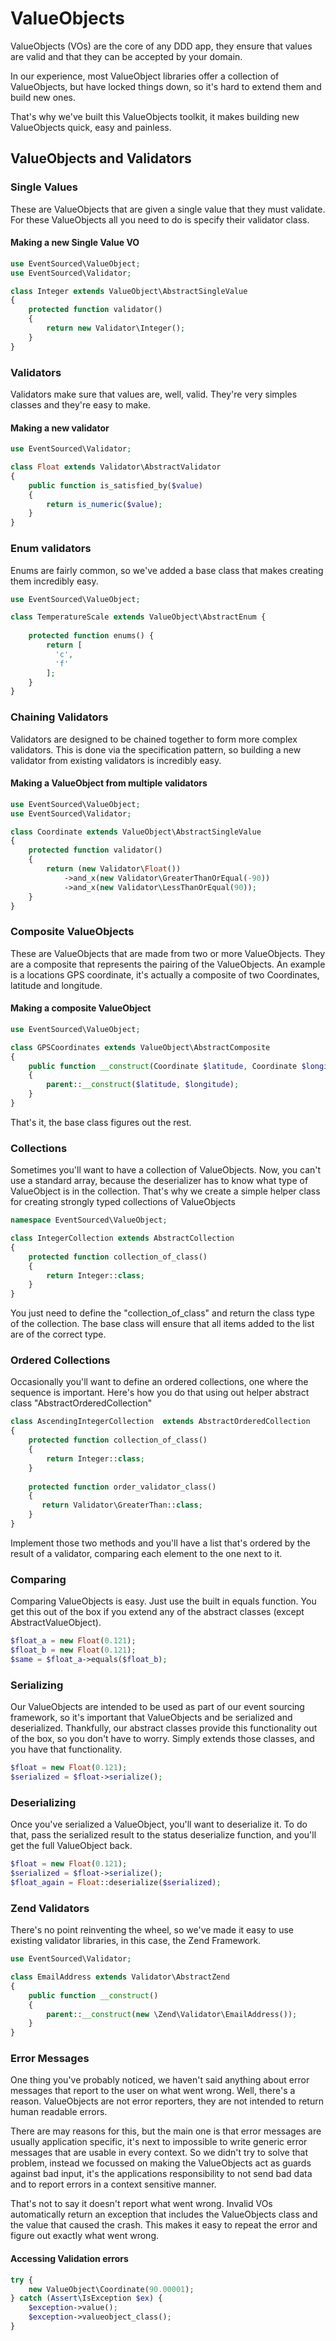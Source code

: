 # ValueObjects

ValueObjects (VOs) are the core of any DDD app, they ensure that values are valid and that they can be accepted by your domain.

In our experience, most ValueObject libraries offer a collection of ValueObjects, but have locked things down, so it's hard to extend them and build new ones.

That's why we've built this ValueObjects toolkit, it makes building new ValueObjects quick, easy and painless.

## ValueObjects and Validators

### Single Values
These are ValueObjects that are given a single value that they must validate. For these ValueObjects all you need to do is specify their validator class.

#### Making a new Single Value VO
```php
use EventSourced\ValueObject;
use EventSourced\Validator;

class Integer extends ValueObject\AbstractSingleValue 
{    
    protected function validator()
    {
        return new Validator\Integer();
    }
}
```

### Validators
Validators make sure that values are, well, valid. They're very simples classes and they're easy to make. 

#### Making a new validator
```php
use EventSourced\Validator;

class Float extends Validator\AbstractValidator
{    
    public function is_satisfied_by($value)
    {
        return is_numeric($value);
    }
}
```


### Enum validators
Enums are fairly common, so we've added a base class that makes creating them incredibly easy.
```php
use EventSourced\ValueObject;

class TemperatureScale extends ValueObject\AbstractEnum {
    
    protected function enums() {
        return [
          'c',
          'f'
        ];
    }
}
```

### Chaining Validators
Validators are designed to be chained together to form more complex validators. This is done via the specification pattern, so building a new validator from existing validators is incredibly easy.

#### Making a ValueObject from multiple validators
```php
use EventSourced\ValueObject;
use EventSourced\Validator;

class Coordinate extends ValueObject\AbstractSingleValue 
{    
    protected function validator()
    {
        return (new Validator\Float())
            ->and_x(new Validator\GreaterThanOrEqual(-90))
            ->and_x(new Validator\LessThanOrEqual(90));
    }
}
```

### Composite ValueObjects
These are ValueObjects that are made from two or more ValueObjects. They are a composite that represents the pairing of the ValueObjects.
An example is a locations GPS coordinate, it's actually a composite of two Coordinates, latitude and longitude.

#### Making a composite ValueObject
```php
use EventSourced\ValueObject;

class GPSCoordinates extends ValueObject\AbstractComposite 
{   
    public function __construct(Coordinate $latitude, Coordinate $longitude) 
    {
        parent::__construct($latitude, $longitude);
    }
}
```
That's it, the base class figures out the rest.

### Collections
Sometimes you'll want to have a collection of ValueObjects. Now, you can't use a standard array, because the deserializer has to know what type of ValueObject is in the collection. That's why we create a simple helper class for creating strongly typed collections of ValueObjects
```php
namespace EventSourced\ValueObject;

class IntegerCollection extends AbstractCollection 
{    
    protected function collection_of_class()
    {
        return Integer::class;
    }
}
```
You just need to define the "collection_of_class" and return the class type of the collection. The base class will ensure that all items added to the list are of the correct type.

### Ordered Collections
Occasionally you'll want to define an ordered collections, one where the sequence is important. Here's how you do that using out helper abstract class "AbstractOrderedCollection"
```php
class AscendingIntegerCollection  extends AbstractOrderedCollection 
{    
    protected function collection_of_class()
    {
        return Integer::class;
    }
    
    protected function order_validator_class()
    {
       return Validator\GreaterThan::class;
    }
}
```
Implement those two methods and you'll have a list that's ordered by the result of a validator, comparing each element to the one next to it.

### Comparing
Comparing ValueObjects is easy. Just use the built in equals function. You get this out of the box if you extend any of the abstract classes (except AbstractValueObject).
```php
$float_a = new Float(0.121);
$float_b = new Float(0.121);
$same = $float_a->equals($float_b);
```

### Serializing
Our ValueObjects are intended to be used as part of our event sourcing framework, so it's important that ValueObjects and be serialized and deserialized.
Thankfully, our abstract classes provide this functionality out of the box, so you don't have to worry. Simply extends those classes, and you have that functionality.
```php
$float = new Float(0.121);
$serialized = $float->serialize();
```

### Deserializing
Once you've serialized a ValueObject, you'll want to deserialize it. To do that, pass the serialized result to the status deserialize function, and you'll get the full ValueObject back.
```php
$float = new Float(0.121);
$serialized = $float->serialize();
$float_again = Float::deserialize($serialized);
```

### Zend Validators
There's no point reinventing the wheel, so we've made it easy to use existing validator libraries, in this case, the Zend Framework.
```php
use EventSourced\Validator;

class EmailAddress extends Validator\AbstractZend
{ 
    public function __construct() 
    {
        parent::__construct(new \Zend\Validator\EmailAddress());
    }
}
```

### Error Messages
One thing you've probably noticed, we haven't said anything about error messages that report to the user on what went wrong.
Well, there's a reason. ValueObjects are not error reporters, they are not intended to return human readable errors.

There are may reasons for this, but the main one is that error messages are usually application specific, it's next to impossible to write generic error messages that are usable in every context.
So we didn't try to solve that problem, instead we focussed on making the ValueObjects act as guards against bad input, it's the applications responsibility to not send bad data and to report errors in a context sensitive manner.

That's not to say it doesn't report what went wrong. Invalid VOs automatically return an exception that includes the ValueObjects class and the value that caused the crash.
This makes it easy to repeat the error and figure out exactly what went wrong.

#### Accessing Validation errors
```php
try {
    new ValueObject\Coordinate(90.00001);
} catch (Assert\IsException $ex) {
    $exception->value();
    $exception->valueobject_class();
}
```
